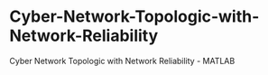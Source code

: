 # Cyber-Network-Topologic-with-Network-Reliability
Cyber Network Topologic with Network Reliability - MATLAB
